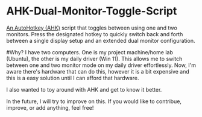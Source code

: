 # AHK-Dual-Monitor-Toggle-Script
[An AutoHotkey (AHK)](https://www.autohotkey.com/) script that toggles between using one and two monitors. Press the designated hotkey to quickly switch back and forth between a single display setup and an extended dual monitor configuration.

#Why?
I have two computers. One is my project machine/home lab (Ubuntu), the other is my daily driver (Win 11). This allows me to switch between one and two monitor mode on my daily driver effortlessly. 
Now, I'm aware there's hardware that can do this, however it is a bit expensive and this is a easy solution until I can afford that hardware. 

I also wanted to toy around with AHK and get to know it better.

In the future, I will try to improve on this. If you would like to contribue, improve, or add anything, feel free!
